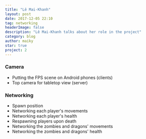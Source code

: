 ```yaml
---
title: "Lê Mai-Khanh"
layout: post
date: 2017-12-05 22:10
tag: networking
headerImage: false
description: "Lê Mai-Khanh talks about her role in the project"
category: blog
author: maiky
star: true
project: 2
---
```


### Camera
- Putting the FPS scene on Android phones (clients)
- Top camera for tabletop view (server)

### Networking
- Spawn position
- Networking each player's movements
- Networking each player's health
- Respawning players upon death
- Networking the zombies and dragons' movements
- Networking the zombies and dragons' health
